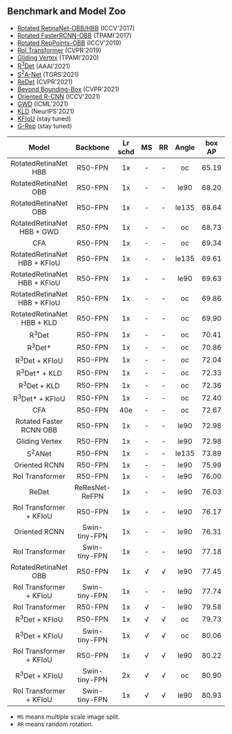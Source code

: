 ## Benchmark and Model Zoo

- [Rotated RetinaNet-OBB/HBB](.../configs/rotated_retinanet/README.md) (ICCV'2017)
- [Rotated FasterRCNN-OBB](.../configs/rotated_faster_rcnn/README.md) (TPAMI'2017)
- [Rotated RepPoints-OBB](.../configs/rotated_reppoints/README.md) (ICCV'2019)
- [RoI Transformer](.../configs/roi_trans/README.md) (CVPR'2019)
- [Gliding Vertex](.../configs/gliding_vertex/README.md) (TPAMI'2020)
- [R<sup>3</sup>Det](.../configs/r3det/README.md) (AAAI'2021)
- [S<sup>2</sup>A-Net](.../configs/s2anet/README.md) (TGRS'2021)
- [ReDet](.../configs/redet/README.md) (CVPR'2021)
- [Beyond Bounding-Box](.../configs/cfa/README.md) (CVPR'2021)
- [Oriented R-CNN](.../configs/oriented_rcnn/README.md) (ICCV'2021)
- [GWD](.../configs/gwd/README.md) (ICML'2021)
- [KLD](.../configs/kld/README.md) (NeurIPS'2021)
- [KFIoU](.../configs/kfiou/README.md) (stay tuned)
- [G-Rep](.../configs/g_reppoints/README.md) (stay tuned)


| Model | Backbone | Lr schd | MS | RR | Angle | box AP | Official | Download |
|:--------:|:--------:|:-------:|:--:|:------:|:--------:|:------:|:------:|:------:|
|RotatedRetinaNet HBB |  R50-FPN |    1x   |  - |    -   | oc |  65.19  |  [65.73](https://github.com/yangxue0827/RotationDetection)  | [Baidu:0518](https://pan.baidu.com/s/1ijkb0y_yAaicT-Z9_ljKeA)/[Google](https://drive.google.com/drive/folders/1CeD3QPTQRRSI7WKMwWE3EUWhzD2qN4e4?usp=sharing)
|RotatedRetinaNet OBB|  R50-FPN |    1x   |  - |    -   | le90 |  68.20  |  [69.40](https://github.com/jbwang1997/OBBDetection/tree/master/configs/obb/retinanet_obb)  | [Baidu:0518](https://pan.baidu.com/s/1ijkb0y_yAaicT-Z9_ljKeA)/[Google](https://drive.google.com/drive/folders/1CeD3QPTQRRSI7WKMwWE3EUWhzD2qN4e4?usp=sharing)
|RotatedRetinaNet OBB |  R50-FPN |    1x   |  - |    -   | le135 |  68.64  |  [68.40](https://github.com/csuhan/s2anet)  | [Baidu:0518](https://pan.baidu.com/s/14o4sNxzfWQj1oGFjBzX8Kg)/[Google]()
|RotatedRetinaNet HBB + GWD |  R50-FPN |    1x   |  - |    -   | oc |  68.73  |  [68.93](https://github.com/yangxue0827/RotationDetection)  | [Baidu:0518](https://pan.baidu.com/s/1hjDe3StMpjfb9aHEPrrfFQ)/[Google]()
|CFA|  R50-FPN |    1x   |  - |    -   | oc |  69.34  |  -  | [Baidu:0518](https://pan.baidu.com/s/1gA_c1Ws-QkjFEwRN6XxdXQ)/[Google]()
|RotatedRetinaNet HBB + KFIoU |  R50-FPN |    1x   |  - |    -   | le135 |  69.61  |  -  | [Baidu:0518](https://pan.baidu.com/s/1GF_8JNzfdnOr71Jvn-L8jA)/[Google]()
|RotatedRetinaNet HBB + KFIoU |  R50-FPN |    1x   |  - |    -   | le90 |  69.63  |  -  | [Baidu:0518](https://pan.baidu.com/s/1KehRYQsLHRMKrLn86jI34w)/[Google]()
|RotatedRetinaNet HBB + KFIoU |  R50-FPN |    1x   |  - |    -   | oc |  69.86  |  [70.64](https://github.com/yangxue0827/RotationDetection)  | [Baidu:0518](https://pan.baidu.com/s/1Uw47irBCct72GO6aYPL9qQ)/[Google]()
|RotatedRetinaNet HBB + KLD |  R50-FPN |    1x   |  - |    -   | oc |  69.90  |  [71.28](https://github.com/yangxue0827/RotationDetection)  | [Baidu:0518](https://pan.baidu.com/s/1iZUyX-DZV16_lqs19jlmFQ)/[Google]()
|R<sup>3</sup>Det|  R50-FPN |    1x   |  - |    -   | oc |  70.41  |  [70.66](https://github.com/yangxue0827/RotationDetection)  | [Baidu:0518](https://pan.baidu.com/s/1ECNAzE3xaXXO7Pj2p_bLDw)/[Google]()
|R<sup>3</sup>Det*|  R50-FPN |    1x   |  - |    -   | oc |  70.86  |  -  | [Baidu:0518](https://pan.baidu.com/s/1kWg-bz2KjDcI-s_IWvUE6A)/[Google]()
|R<sup>3</sup>Det + KFIoU|  R50-FPN |    1x   |  - |    -   | oc |  72.04  |  [72.28](https://github.com/yangxue0827/RotationDetection)  | [Baidu:0518](https://pan.baidu.com/s/1m1b-Kpub-JOzuG_UiOBytw)/[Google]()
|R<sup>3</sup>Det* + KLD|  R50-FPN |    1x   |  - |    -   | oc |  72.33  |  -  | -
|R<sup>3</sup>Det + KLD|  R50-FPN |    1x   |  - |    -   | oc |  72.36  |  [71.73](https://github.com/yangxue0827/RotationDetection)  | [Baidu:0518](https://pan.baidu.com/s/164vjqvXSb6xquX38dLthPg)/[Google]()
|R<sup>3</sup>Det* + KFIoU|  R50-FPN |    1x   |  - |    -   | oc |  72.40  |  -  | [Baidu:0518](https://pan.baidu.com/s/1xkdJW20AOMaOWqsCvDPUxQ)/[Google]()
|CFA|  R50-FPN |    40e   |  - |    -   | oc |  72.67  |  -  | [Baidu:0518](https://pan.baidu.com/s/1ubPwjtW_NxaKFvkqHXFkuA)/[Google]()
|Rotated Faster RCNN OBB|  R50-FPN |    1x   |  - |    -   | le90 |  72.98  |  -  | [Baidu:0518](https://pan.baidu.com/s/1PrrC2dv43wzYTPNIqZIuOQ)/[Google](https://drive.google.com/drive/folders/1-hxWtfLAGiRHGgStoUj4xPnFIfjVZndS?usp=sharing)
|Gliding Vertex|  R50-FPN |    1x   |  - |    -   | le90 |  72.98  |  -  | [Baidu:0518](https://pan.baidu.com/s/1RfXstYFpRQCOcBeQhhz-6A)/[Google]()
|S<sup>2</sup>ANet|  R50-FPN |    1x   |  - |    -   | le135 |  73.89  |  [73.99](https://github.com/csuhan/s2anet)  | [Baidu:0518](https://pan.baidu.com/s/1oEkvvupDSovLDhoyRjJhPA)/[Google]()
|Oriented RCNN|  R50-FPN |    1x   |  - |    -   | le90 |  75.99  |  [75.87](https://github.com/jbwang1997/OBBDetection/tree/master/configs/obb/oriented_rcnn)  | [Baidu:0518](https://pan.baidu.com/s/1wufikobfGGjR3rvv7hQnqQ)/[Google]()
|RoI Transformer|  R50-FPN |    1x   |  - |    -   | le90 |  76.00  |  [73.76](https://github.com/dingjiansw101/AerialDetection/blob/master/MODEL_ZOO.md)  | [Baidu:0518](https://pan.baidu.com/s/1J-CvwThMUWUHqgSMmy1yww)/[Google](https://drive.google.com/drive/folders/1JMml12u55uAfkzd1UC-cQ30fL6Yn1dGm?usp=sharing)
|ReDet|  ReResNet-ReFPN |    1x   |  - |    -   | le90 |  76.03  |  [76.25](https://github.com/csuhan/ReDet)  | [Baidu:0518](https://pan.baidu.com/s/1HKaMrRrw1Cg2GCEBnSeGpQ)/[Google](https://drive.google.com/drive/folders/1Hzcx2kzdCFIVnSmu7mUfHQED-ektB2Pn?usp=sharing)
|RoI Transformer + KFIoU|  R50-FPN |    1x   |  - |   -   | le90 |  76.17  |  -  | [Baidu:0518](https://pan.baidu.com/s/1A4k8OXlJuM7I6JDEylJDOQ)/[Google]()
|Oriented RCNN|  Swin-tiny-FPN |    1x   |  - |   -   | le90 |  76.31  |  -  | [Baidu:0518](https://pan.baidu.com/s/1LPkGgyHYVAvJqOOJ7Hu-Ew)/[Google]()
|RoI Transformer|  Swin-tiny-FPN |    1x   |  - |   -   | le90 |  77.18  |  -  | [Baidu:0518](https://pan.baidu.com/s/1xb8jGewrp2-zw7mvPSQnig)/[Google]()
|RotatedRetinaNet OBB|  R50-FPN |    1x   |  √ |    √   | le90 |  77.45  |  -  | [Baidu:0518](https://pan.baidu.com/s/1iuyrMOOLSSJUcsxlR92CtA)/[Google]()
|RoI Transformer + KFIoU|  Swin-tiny-FPN |    1x   |  - |   -   | le90 |  77.74  |  -  | [Baidu:0518](https://pan.baidu.com/s/1-quUuh70tp04IuZizzsNWQ)/[Google]()
|RoI Transformer|  R50-FPN |    1x   |  √ |   -   | le90 |  79.58  |  -  | [Baidu:0518](https://pan.baidu.com/s/1_R6X-5aTgfZOI_O9EiOmpw)/[Google]()
|R<sup>3</sup>Det + KFIoU|  R50-FPN |    1x   |  √ |   √   | oc |  79.73  |  -  | [Baidu:0518](https://pan.baidu.com/s/1iQO1KYeKjnBrJqpJNWCuaw)/[Google]()
|R<sup>3</sup>Det + KFIoU|  Swin-tiny-FPN |    1x   |  √ |   √   | oc |  80.06  |  -  | [Baidu:0518](https://pan.baidu.com/s/1yUR6pBuYHfEY3PEXoFaX5Q)/[Google]()
|RoI Transformer + KFIoU|  R50-FPN |    1x   |  √ |   √   | le90 |  80.22  |  -  | [Baidu:0518](https://pan.baidu.com/s/1a9eF6xKg-ab4W5lxaseEzA)/[Google]()
|R<sup>3</sup>Det + KFIoU|  Swin-tiny-FPN |    2x   |  √ |   √   | oc |  80.90  |  -  | [Baidu:0518](https://pan.baidu.com/s/1CRqt-MbxwR3xlGQcEBAt7w)/[Google]()
|RoI Transformer + KFIoU|  Swin-tiny-FPN |    1x   |  √ |   √   | le90 |  80.93  |  -  | [Baidu:0518](https://pan.baidu.com/s/1m7uWgwvhvLIsC8jd3ny2oQ)/[Google]()

- `MS` means multiple scale image split.
- `RR` means random rotation.
